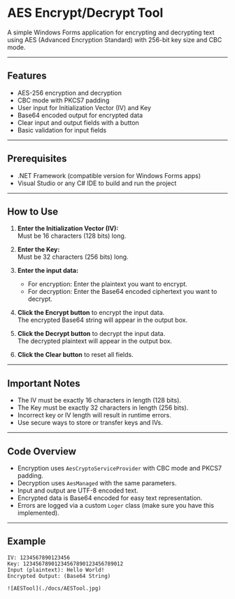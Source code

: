 # AES Encrypt/Decrypt Tool

A simple Windows Forms application for encrypting and decrypting text using AES (Advanced Encryption Standard) with 256-bit key size and CBC mode.

---

## Features

- AES-256 encryption and decryption
- CBC mode with PKCS7 padding
- User input for Initialization Vector (IV) and Key
- Base64 encoded output for encrypted data
- Clear input and output fields with a button
- Basic validation for input fields

---

## Prerequisites

- .NET Framework (compatible version for Windows Forms apps)
- Visual Studio or any C# IDE to build and run the project

---

## How to Use

1. **Enter the Initialization Vector (IV):**  
   Must be 16 characters (128 bits) long.

2. **Enter the Key:**  
   Must be 32 characters (256 bits) long.

3. **Enter the input data:**  
   - For encryption: Enter the plaintext you want to encrypt.  
   - For decryption: Enter the Base64 encoded ciphertext you want to decrypt.

4. **Click the Encrypt button** to encrypt the input data.  
   The encrypted Base64 string will appear in the output box.

5. **Click the Decrypt button** to decrypt the input data.  
   The decrypted plaintext will appear in the output box.

6. **Click the Clear button** to reset all fields.

---

## Important Notes

- The IV must be exactly 16 characters in length (128 bits).  
- The Key must be exactly 32 characters in length (256 bits).  
- Incorrect key or IV length will result in runtime errors.  
- Use secure ways to store or transfer keys and IVs.

---

## Code Overview

- Encryption uses `AesCryptoServiceProvider` with CBC mode and PKCS7 padding.  
- Decryption uses `AesManaged` with the same parameters.  
- Input and output are UTF-8 encoded text.  
- Encrypted data is Base64 encoded for easy text representation.  
- Errors are logged via a custom `Loger` class (make sure you have this implemented).

---

## Example

```plaintext
IV: 1234567890123456
Key: 12345678901234567890123456789012
Input (plaintext): Hello World!
Encrypted Output: (Base64 String)

![AESTool](./docs/AESTool.jpg)
